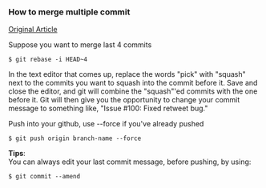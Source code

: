 ### How to merge multiple commit
[Original Article][ref1]

Suppose you want to merge last 4 commits
```
$ git rebase -i HEAD~4
```
In the text editor that comes up, replace the words "pick" with "squash" next to the commits you want to squash into the commit before it. Save and close the editor, and git will combine the "squash"'ed commits with the one before it. Git will then give you the opportunity to change your commit message to something like, "Issue #100: Fixed retweet bug."

Push into your github, use --force if you've already pushed
```
$ git push origin branch-name --force
```

**Tips**:   
You can always edit your last commit message, before pushing, by using:
```
$ git commit --amend
```

[ref1]: https://github.com/todotxt/todo.txt-android/wiki/Squash-All-Commits-Related-to-a-Single-Issue-into-a-Single-Commit "Squash All Commits Into Single Commit"
